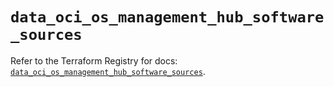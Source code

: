 # `data_oci_os_management_hub_software_sources`

Refer to the Terraform Registry for docs: [`data_oci_os_management_hub_software_sources`](https://registry.terraform.io/providers/hashicorp/oci/7.19.0/docs/data-sources/os_management_hub_software_sources).
